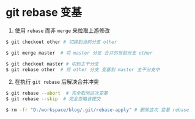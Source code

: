 # git rebase 变基
1. 使用 `rebase` 而非 `merge` 来拉取上游修改
```bash
$ git checkout other # 切换到当前分支 other

$ git merge master  # 将 master 分支 合并的当前分支 other

$ git checkout master # 切到主干分支
$ git rebase other  # 将 other 分支 变基到 master 主干分支中

```
2. 在执行 `git rebase` 后解决合并冲突
```bash
$ git rebase --abort  # 完全取消这次变基
$ git rebase --skip  # 完全忽略该提交

$ rm -fr "D:/workspace/blog/.git/rebase-apply" # 删除这次 变基 rebase
```
